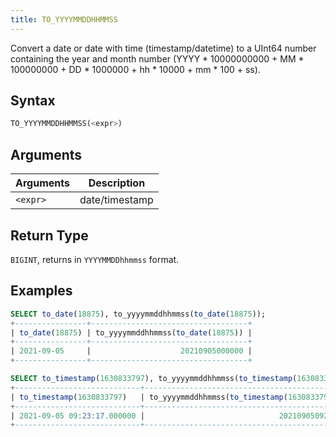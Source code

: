```yaml
---
title: TO_YYYYMMDDHHMMSS
---
```


Convert a date or date with time (timestamp/datetime) to a UInt64 number containing the year and month number (YYYY * 10000000000 + MM * 100000000 + DD * 1000000 + hh * 10000 + mm * 100 + ss).

## Syntax

```sql
TO_YYYYMMDDHHMMSS(<expr>)
```

## Arguments

| Arguments | Description    |
|-----------|----------------|
| `<expr>`  | date/timestamp |

## Return Type

`BIGINT`, returns in `YYYYMMDDhhmmss` format.

## Examples

```sql
SELECT to_date(18875), to_yyyymmddhhmmss(to_date(18875));
+----------------+-----------------------------------+
| to_date(18875) | to_yyyymmddhhmmss(to_date(18875)) |
+----------------+-----------------------------------+
| 2021-09-05     |                    20210905000000 |
+----------------+-----------------------------------+

SELECT to_timestamp(1630833797), to_yyyymmddhhmmss(to_timestamp(1630833797));
+----------------------------+---------------------------------------------+
| to_timestamp(1630833797)   | to_yyyymmddhhmmss(to_timestamp(1630833797)) |
+----------------------------+---------------------------------------------+
| 2021-09-05 09:23:17.000000 |                              20210905092317 |
+----------------------------+---------------------------------------------+
```
